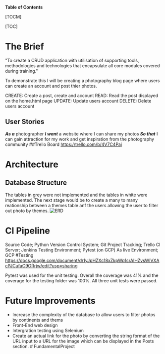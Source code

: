 **Table of Contents**

[TOCM]

[TOC]

# The Brief
"To create a CRUD application with utilisation of supporting tools, methodologies and technologies that encapsulate all core modules covered during training."

To demonstrate this I will be creating a photography blog page where users can create an account and post thier photos.

CREATE: Create a post, create and account
READ: Read the post displayed on the home.html page
UPDATE: Update users account
DELETE: Delete users account 

## User Stories
***As a*** photographer 
***I want*** a website where I can share my photos 
***So that*** I can gain attraction for my work and get inspiration from the photography community
##Trello Board
https://trello.com/b/4V7C4Paj


# Architecture 
## Database Structure
The tables in grey were not implemented and the tables in white were implemented. The next stage would be to create a many to many reationship between a themes table anf the users allowing the user to filter out photo by themes. 
![ERD](https://www.lucidchart.com/documents/view/f6f6954e-c6a6-4434-9025-5125b7afa75c "ERD")

# CI Pipeline
Source Code; Python
Version Control System; Git
Project Tracking; Trello
CI Server; Jenkins
Testing Environment; Pytest (on GCP)
As live Environment; GCP
#Testing
https://docs.google.com/document/d/1yJpHZXc18xZkpWp1crAIHZvsWIVXAcPJCufaC9ORrjw/edit?usp=sharing

Pytest was used for the unit testing. Overall the coverage was 41% and the coverage for the testing folder was 100%. All three unit tests were passed. 

# Future Improvements 
- Increase the complexity of the database to allow users to filter photos by continents and thems
- Front-End web design 
- Intergration testing using Selenium
- Create an actual link for the photo by converting the string format of the URL input to a URL for the image which can be displayed in the Posts section. # FundamentalProject
